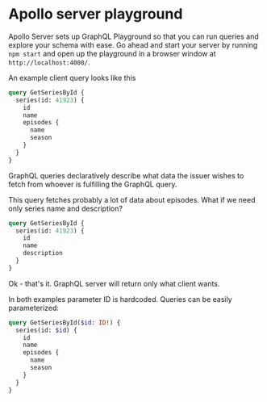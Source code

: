 # Apollo server playground

Apollo Server sets up GraphQL Playground so that you can run queries and explore your schema with ease. Go ahead and start your server by running `npm start` and open up the playground in a browser window at `http://localhost:4000/`.

An example client query looks like this

```graphql
query GetSeriesById {
  series(id: 41923) {
    id
    name
    episodes {
      name
      season
    }
  }
}
```

GraphQL queries declaratively describe what data the issuer wishes to fetch from whoever is fulfilling the GraphQL query. 

This query fetches probably a lot of data about episodes. What if we need only series name and description?

```graphql
query GetSeriesById {
  series(id: 41923) {
    id
    name
    description
  }
}
```

Ok - that's it. GraphQL server will return only what client wants. 

In both examples parameter ID is hardcoded. Queries can be easily parameterized:

```graphql
query GetSeriesById($id: ID!) {
  series(id: $id) {
    id
    name
    episodes {
      name
      season
    }
  }
}
```

